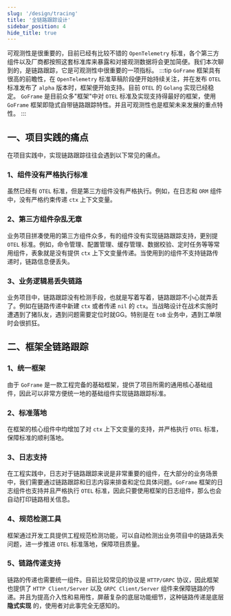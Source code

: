```yaml
---
slug: '/design/tracing'
title: '全链路跟踪设计'
sidebar_position: 4
hide_title: true
---
```


可观测性是很重要的，目前已经有比较不错的 `OpenTelemetry` 标准，各个第三方组件以及厂商都按照这套标准库来暴露和对接观测数据将会更加简便。我们本次聊到的，是链路跟踪，它是可观测性中很重要的一项指标。
:::tip
`GoFrame` 框架具有很高的前瞻性，在 `OpenTelemetry` 标准草稿阶段便开始持续关注，并在发布 `OTEL` 标准发布了 `alpha` 版本时，框架便开始支持。目前 `OTEL` 的 `Golang` 实现已经稳定。 `GoFrame` 是目前众多"框架"中对 `OTEL` 标准及实现支持得最好的框架，使用 `GoFrame` 框架即隐式自带链路跟踪特性。并且可观测性也是框架未来发展的重点特性。
:::
## 一、项目实践的痛点

在项目实践中，实现链路跟踪往往会遇到以下常见的痛点。

### 1、组件没有严格执行标准

虽然已经有 `OTEL` 标准，但是第三方组件没有严格执行。例如，在日志和 `ORM` 组件中，没有严格约束传递 `ctx` 上下文变量。

### 2、第三方组件杂乱无章

业务项目拼凑使用的第三方组件众多，有的组件没有实现链路跟踪支持，更别提 `OTEL` 标准。例如，命令管理、配置管理、缓存管理、数据校验、定时任务等等常用组件，表象就是没有提供 `ctx` 上下文变量传递。当使用到的组件不支持链路传递时，链路信息便丢失。

### 3、业务逻辑易丢失链路

业务项目中，链路跟踪没有检测手段，也就是写着写着，链路跟踪不小心就弄丢了。例如在链路传递中新建 `ctx` 或者传递 `nil` 的 `ctx`。当战略设计在战术实施时遭遇到了猪队友，遇到问题需要定位时就GG。特别是在 `toB` 业务中，遇到工单限时会很抓狂。

## 二、框架全链路跟踪

### 1、统一框架

由于 `GoFrame` 是一款工程完备的基础框架，提供了项目所需的通用核心基础组件，因此可以非常方便统一地的基础组件实现链路跟踪标准。

### 2、标准落地

在框架的核心组件中均增加了对 `ctx` 上下文变量的支持，并严格执行 `OTEL` 标准，保障标准的顺利落地。

### 3、日志支持

在工程实践中，日志对于链路跟踪来说是非常重要的组件，在大部分的业务场景中，我们需要通过链路跟踪和日志内容来排查和定位具体问题。`GoFrame` 框架的日志组件也支持并且严格执行 `OTEL` 标准，因此只要使用框架的日志组件，那么也会自动打印链路相关信息。

### 4、规范检测工具

框架通过开发工具提供工程规范检测功能，可以自动检测出业务项目中的链路丢失问题，进一步推进 `OTEL` 标准落地，保障项目质量。

### 5、链路传递支持

链路的传递也需要统一组件。目前比较常见的协议是 `HTTP/GRPC` 协议，因此框架也提供了 `HTTP Client/Server` 以及 `GRPC Client/Server` 组件来保障链路的传递。并且为提高介入性和易用性，屏蔽复杂的底层功能细节，这种链路传递是底层 **隐式实现** 的，使用者对此事完全无感知的。